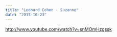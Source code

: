 ```yaml
---
title: "Leonard Cohen - Suzanne"
date: "2013-10-23"
---
```


http://www.youtube.com/watch?v=snMOmHzgssk
